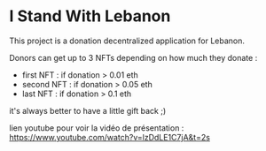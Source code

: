 # I Stand With Lebanon

This project is a donation decentralized application for Lebanon. 

Donors can get up to 3 NFTs depending on how much they donate : 
  - first NFT : if donation > 0.01 eth
  - second NFT : if donation > 0.05 eth
  - last NFT : if donation > 0.1 eth

it's always better to have a little gift back ;)

lien youtube pour voir la vidéo de présentation : https://www.youtube.com/watch?v=lzDdLE1C7jA&t=2s



